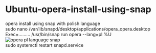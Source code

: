 # Ubuntu-opera-install-using-snap
opera install using snap with polish language
<br>
sudo nano /var/lib/snapd/desktop/applications/opera_opera.desktop
<br>
Exec=......... /usr/bin/snap run opera --lang=pl %U
![opera pl language snap](https://user-images.githubusercontent.com/98317764/231872780-7ba352c1-e6dc-41f7-a5bc-cb6737f0e5db.PNG)
<br>
sudo systemctl restart snapd.service
